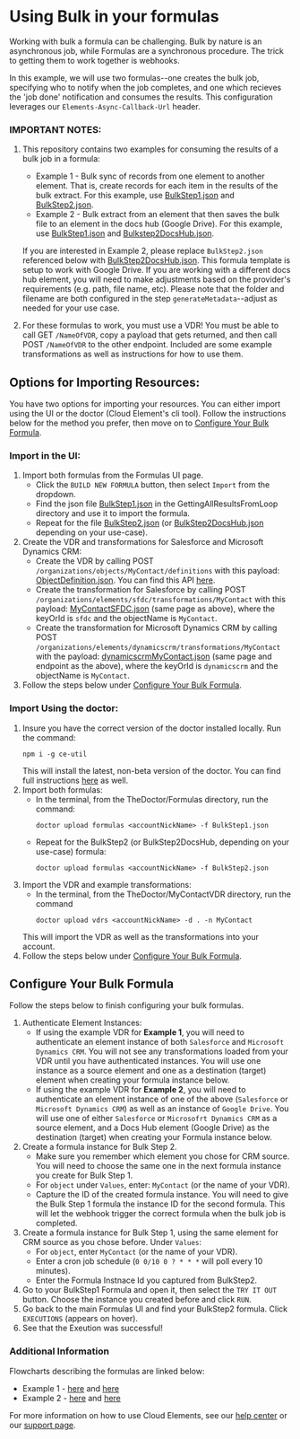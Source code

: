 # Using Bulk in your formulas
Working with bulk a formula can be challenging. Bulk by nature is an asynchronous job, while Formulas are a synchronous procedure. The trick to getting them to work together is webhooks.

In this example, we will use two formulas--one creates the bulk job, specifying who to notify when the job completes, and one which recieves the 'job done' notification and consumes the results.  This configuration leverages our `Elements-Async-Callback-Url` header.

### IMPORTANT NOTES:

1. This repository contains two examples for consuming the results of a bulk job in a formula:
    * Example 1 - Bulk sync of records from one element to another element. That is, create records for each item in the results of the bulk extract. For this example, use [BulkStep1.json](BulkStep1.json) and [BulkStep2.json](BulkStep2.json).
    * Example 2 - Bulk extract from an element that then saves the bulk file to an element in the docs hub (Google Drive).  For this example, use [BulkStep1.json](BulkStep1.json) and [Bulkstep2DocsHub.json](BulkStep2DocsHub.json). 

    If you are interested in Example 2, please replace `BulkStep2.json` referenced below with [BulkStep2DocsHub.json](BulkStep2DocsHub.json).  This formula template is setup to work with Google Drive. If you are working with a different docs hub element, you will need to make adjustments based on the provider's requirements (e.g. path, file name, etc).  Please note that the folder and filename are both configured in the step `generateMetadata`--adjust as needed for your use case.
2. For these formulas to work, you must use a VDR! You must be able to call GET `/NameOfVDR`, copy a payload that gets returned, and then call POST `/NameOfVDR` to the other endpoint. Included are some example transformations as well as instructions for how to use them.

## Options for Importing Resources:
You have two options for importing your resources. You can either import using the UI or the doctor (Cloud Element's cli tool). Follow the instructions below for the method you prefer, then move on to [Configure Your Bulk Formula](#configure-your-bulk-formula).

### Import in the UI:
1. Import both formulas from the Formulas UI page.
    * Click the `BUILD NEW FORMULA` button, then select `Import` from the dropdown.
    * Find the json file [BulkStep1.json](BulkStep1.json) in the GettingAllResultsFromLoop directory and use it to import the formula.
    * Repeat for the file [BulkStep2.json](BulkStep2.json) (or [BulkStep2DocsHub.json](BulkStep2DocsHub.json) depending on your use-case).
3. Create the VDR and transformations for Salesforce and Microsoft Dynamics CRM:
    * Create the VDR by calling POST `/organizations/objects/MyContact/definitions` with this payload: [ObjectDefinition.json](ObjectDefinition.json). You can find this API [here](https://my-staging.cloudelements.io/api-docs/platform/organizations).
    * Create the transformation for Salesforce by calling POST `/organizations/elements/sfdc/transformations/MyContact` with this payload: [MyContactSFDC.json](MyContactSFDC.json) (same page as above), where the keyOrId is `sfdc` and the objectName is `MyContact`.
    * Create the transformation for Microsoft Dynamics CRM by calling POST `/organizations/elements/dynamicscrm/transformations/MyContact` with the payload: [dynamicscrmMyContact.json](dynamicscrmMyContact.json) (same page and endpoint as the above), where the keyOrId is `dynamicscrm` and the objectName is `MyContact`.
4. Follow the steps below under [Configure Your Bulk Formula](#configure-your-bulk-formula).

### Import Using the doctor:
1. Insure you have the correct version of the doctor installed locally. Run the command:
    ```
    npm i -g ce-util
    ```
    This will install the latest, non-beta version of the doctor. You can find full instructions [here](https://www.npmjs.com/package/ce-util/v/2.2.5) as well.
2. Import both formulas:
    * In the terminal, from the TheDoctor/Formulas directory, run the command:
        ```
        doctor upload formulas <accountNickName> -f BulkStep1.json
        ```
    * Repeat for the BulkStep2 (or BulkStep2DocsHub, depending on your use-case) formula:
        ```
        doctor upload formulas <accountNickName> -f BulkStep2.json
        ```
3. Import the VDR and example transformations:
    * In the terminal, from the TheDoctor/MyContactVDR directory, run the command
        ```
        doctor upload vdrs <accountNickName> -d . -n MyContact
        ```
    This will import the VDR as well as the transformations into your account.
4. Follow the steps below under [Configure Your Bulk Formula](#configure-your-bulk-formula).

## Configure Your Bulk Formula
Follow the steps below to finish configuring your bulk formulas.
1. Authenticate Element Instances:
    * If using the example VDR for **Example 1**, you will need to authenticate an element instance of both `Salesforce` and `Microsoft Dynamics CRM`. You will not see any transformations loaded from your VDR until you have authenticated instances. You will use one instance as a source element and one as a destination (target) element when creating your formula instance below.
    * If using the example VDR for **Example 2**, you will need to authenticate an element instance of one of the above (`Salesforce` or `Microsoft Dynamics CRM`) as well as an instance of `Google Drive`. You will use one of either `Salesforce` or `Microsofrt Dynamics CRM` as a source element, and a Docs Hub element (Google Drive) as the destination (target) when creating your Formula instance below.
2. Create a formula instance for Bulk Step 2.
    * Make sure you remember which element you chose for CRM source. You will need to choose the same one in the next formula instance you create for Bulk Step 1.
    * For `object` under `Values`, enter: `MyContact` (or the name of your VDR).
    * Capture the ID of the created formula instance. You will need to give the Bulk Step 1 formula the instance ID for the second formula. This will let the webhook trigger the correct formula when the bulk job is completed. 
3. Create a formula instance for Bulk Step 1, using the same element for CRM source as you chose before. Under `Values`:
    * For `object`, enter `MyContact` (or the name of your VDR).
    * Enter a cron job schedule (`0 0/10 0 ? * * *` will poll every 10 minutes).
    * Enter the Formula Instnace Id you captured from BulkStep2.
4. Go to your BulkStep1 Formula and open it, then select the `TRY IT OUT` button. Choose the instance you created before and click `RUN`.
5. Go back to the main Formulas UI and find your BulkStep2 formula. Click `EXECUTIONS` (appears on hover).
6. See that the Exeution was successful!

### Additional Information
Flowcharts describing the formulas are linked below:
* Example 1 - [here](Flowchart-BulkStep1.html) and [here](Flowchart-BulkStep2.html) 
* Example 2 - [here](Flowchart-BulkStep1.html) and [here](Flowchart-BulkStep2-docs-hub.html) 

For more information on how to use Cloud Elements, see our [help center](https://docs.cloud-elements.com) or our [support page](https://support.cloud-elements.com/hc/en-us).
